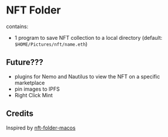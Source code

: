 # NFT Folder
contains:
- 1 program to save NFT collection to a local directory (default: `$HOME/Pictures/nft/name.eth`)

## Future???
- plugins for Nemo and Nautilus to view the NFT on a specific marketplace
- pin images to IPFS
- Right Click Mint

## Credits
Inspired by [nft-folder-macos](https://folder.lil.org)
